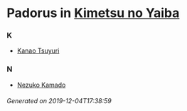 # Padorus in [Kimetsu no Yaiba](https://myanimelist.net/manga/96792/Kimetsu_no_Yaiba)

### K
* [Kanao Tsuyuri](https://github.com/shadow578/Project-Padoru/blob/master/table-of-contents/characters/KanaoTsuyuri.md)

### N
* [Nezuko Kamado](https://github.com/shadow578/Project-Padoru/blob/master/table-of-contents/characters/NezukoKamado.md)

###### Generated on 2019-12-04T17:38:59
